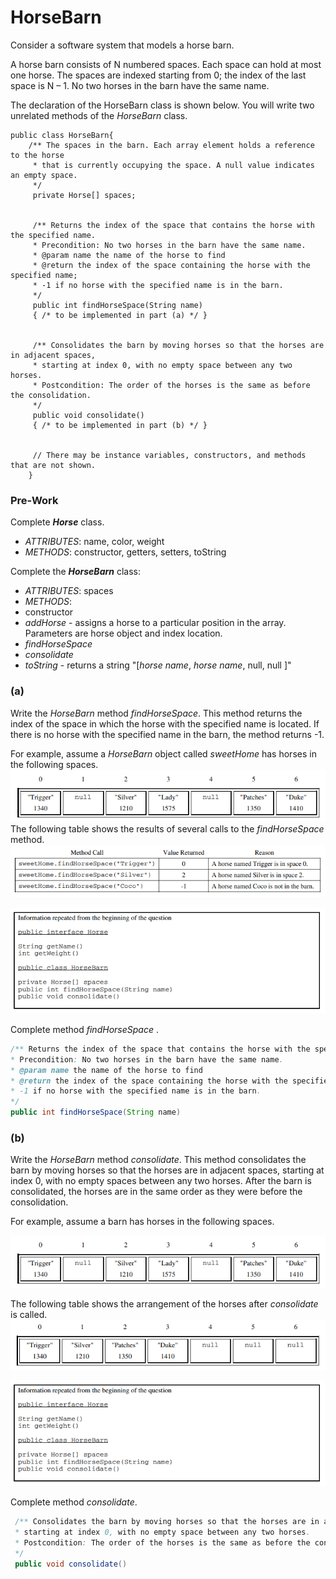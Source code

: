 # HorseBarn

Consider a software system that models a horse barn. 

 A horse barn consists of N numbered spaces. Each space can hold at most one horse. The spaces are indexed
starting from 0; the index of the last space is N – 1. No two horses in the barn have the same name.

 The declaration of the HorseBarn class is shown below. You will write two unrelated methods of the
*HorseBarn* class.
```
public class HorseBarn{
 	/** The spaces in the barn. Each array element holds a reference to the horse
	 * that is currently occupying the space. A null value indicates an empty space.
	 */
	 private Horse[] spaces;

  
	 /** Returns the index of the space that contains the horse with the specified name.
	 * Precondition: No two horses in the barn have the same name.
	 * @param name the name of the horse to find
	 * @return the index of the space containing the horse with the specified name;
	 * -1 if no horse with the specified name is in the barn.
	 */
	 public int findHorseSpace(String name)
	 { /* to be implemented in part (a) */ }

  
	 /** Consolidates the barn by moving horses so that the horses are in adjacent spaces,
	 * starting at index 0, with no empty space between any two horses.
	 * Postcondition: The order of the horses is the same as before the consolidation.
	 */
	 public void consolidate()
	 { /* to be implemented in part (b) */ }

  
	 // There may be instance variables, constructors, and methods that are not shown.
	}
```

### Pre-Work
Complete ***Horse*** class.
- *ATTRIBUTES*: name, color, weight
- *METHODS*: constructor, getters, setters, toString



Complete the ***HorseBarn*** class:

* *ATTRIBUTES*: spaces
* *METHODS*:
* constructor
* *addHorse* - assigns a horse to a particular position in the array. Parameters are horse object and index location.
* *findHorseSpace*
* *consolidate*
* *toString* - returns a string "[*horse name*,  *horse name*,  null,  null  ]"
### (a)
Write the *HorseBarn* method *findHorseSpace*. This method returns the index of the space in
which the horse with the specified name is located. If there is no horse with the specified name in the barn,
the method returns -1.

 For example, assume a *HorseBarn* object called *sweetHome* has horses in the following spaces. 
 ![sweetHome](sweetHome.PNG)
 The following table shows the results of several calls to the *findHorseSpace* method. 
 ![sweetHomeTable](sweetHomeTable.PNG)

 ![info](info.PNG)

 Complete method *findHorseSpace* .
 ```java
 /** Returns the index of the space that contains the horse with the specified name.
 * Precondition: No two horses in the barn have the same name.
 * @param name the name of the horse to find
 * @return the index of the space containing the horse with the specified name;
 * -1 if no horse with the specified name is in the barn.
 */
 public int findHorseSpace(String name) 
 ```

 ### (b)
 Write the *HorseBarn* method *consolidate*. This method consolidates the barn by moving horses so that the horses are in adjacent spaces, starting at index 0, with no empty spaces between any two horses. After the barn is consolidated, the horses are in the same order as they were before the consolidation.
 
 For example, assume a barn has horses in the following spaces. 

 ![sweetHome](sweetHome.PNG)

The following table shows the arrangement of the horses after *consolidate* is called. 
![consolidate](consolidate.PNG)

 ![info](info.PNG)

Complete method *consolidate*.
``` java
 /** Consolidates the barn by moving horses so that the horses are in adjacent spaces,
 * starting at index 0, with no empty space between any two horses.
 * Postcondition: The order of the horses is the same as before the consolidation.
 */
 public void consolidate() 
 ```
